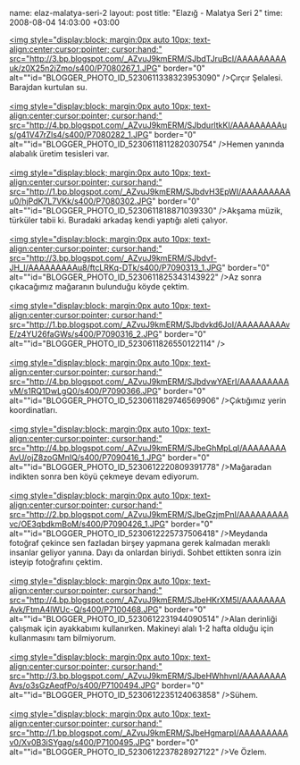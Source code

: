 name: elaz-malatya-seri-2
layout: post
title: "Elazığ - Malatya Seri 2"
time: 2008-08-04 14:03:00 +03:00

<a onblur="try {parent.deselectBloggerImageGracefully();} catch(e) {}" href="http://3.bp.blogspot.com/_AZvuJ9kmERM/SJbdTJruBcI/AAAAAAAAAuk/z0X25n2jZmo/s1600-h/P7080267_1.JPG"><img style="display:block; margin:0px auto 10px; text-align:center;cursor:pointer; cursor:hand;" src="http://3.bp.blogspot.com/_AZvuJ9kmERM/SJbdTJruBcI/AAAAAAAAAuk/z0X25n2jZmo/s400/P7080267_1.JPG" border="0" alt=""id="BLOGGER_PHOTO_ID_5230611338323953090" /></a>Çırçır Şelalesi. Barajdan kurtulan su.<br /><br /><a onblur="try {parent.deselectBloggerImageGracefully();} catch(e) {}" href="http://4.bp.blogspot.com/_AZvuJ9kmERM/SJbdurltkKI/AAAAAAAAAus/g41V47rZls4/s1600-h/P7080282_1.JPG"><img style="display:block; margin:0px auto 10px; text-align:center;cursor:pointer; cursor:hand;" src="http://4.bp.blogspot.com/_AZvuJ9kmERM/SJbdurltkKI/AAAAAAAAAus/g41V47rZls4/s400/P7080282_1.JPG" border="0" alt=""id="BLOGGER_PHOTO_ID_5230611811282030754" /></a>Hemen yanında alabalık üretim tesisleri var.<br /><br /><a onblur="try {parent.deselectBloggerImageGracefully();} catch(e) {}" href="http://1.bp.blogspot.com/_AZvuJ9kmERM/SJbdvH3EpWI/AAAAAAAAAu0/hjPdK7L7VKk/s1600-h/P7080302.JPG"><img style="display:block; margin:0px auto 10px; text-align:center;cursor:pointer; cursor:hand;" src="http://1.bp.blogspot.com/_AZvuJ9kmERM/SJbdvH3EpWI/AAAAAAAAAu0/hjPdK7L7VKk/s400/P7080302.JPG" border="0" alt=""id="BLOGGER_PHOTO_ID_5230611818871039330" /></a>Akşama müzik, türküler tabii ki. Buradaki arkadaş kendi yaptığı aleti çalıyor.<br /><br /><a onblur="try {parent.deselectBloggerImageGracefully();} catch(e) {}" href="http://3.bp.blogspot.com/_AZvuJ9kmERM/SJbdvf-JH_I/AAAAAAAAAu8/ftcLRKq-DTk/s1600-h/P7090313_1.JPG"><img style="display:block; margin:0px auto 10px; text-align:center;cursor:pointer; cursor:hand;" src="http://3.bp.blogspot.com/_AZvuJ9kmERM/SJbdvf-JH_I/AAAAAAAAAu8/ftcLRKq-DTk/s400/P7090313_1.JPG" border="0" alt=""id="BLOGGER_PHOTO_ID_5230611825343143922" /></a>Az sonra çıkacağımız mağaranın bulunduğu köyde çektim.<br /><br /><a onblur="try {parent.deselectBloggerImageGracefully();} catch(e) {}" href="http://1.bp.blogspot.com/_AZvuJ9kmERM/SJbdvkd6JoI/AAAAAAAAAvE/z4YU26faGWs/s1600-h/P7090316_2.JPG"><img style="display:block; margin:0px auto 10px; text-align:center;cursor:pointer; cursor:hand;" src="http://1.bp.blogspot.com/_AZvuJ9kmERM/SJbdvkd6JoI/AAAAAAAAAvE/z4YU26faGWs/s400/P7090316_2.JPG" border="0" alt=""id="BLOGGER_PHOTO_ID_5230611826550122114" /></a><br /><br /><a onblur="try {parent.deselectBloggerImageGracefully();} catch(e) {}" href="http://4.bp.blogspot.com/_AZvuJ9kmERM/SJbdvwYAErI/AAAAAAAAAvM/s1RQ1DwLgQ0/s1600-h/P7090366.JPG"><img style="display:block; margin:0px auto 10px; text-align:center;cursor:pointer; cursor:hand;" src="http://4.bp.blogspot.com/_AZvuJ9kmERM/SJbdvwYAErI/AAAAAAAAAvM/s1RQ1DwLgQ0/s400/P7090366.JPG" border="0" alt=""id="BLOGGER_PHOTO_ID_5230611829746569906" /></a>Çıktığımız yerin koordinatları.<br /><br /><a onblur="try {parent.deselectBloggerImageGracefully();} catch(e) {}" href="http://4.bp.blogspot.com/_AZvuJ9kmERM/SJbeGhMpLqI/AAAAAAAAAvU/ojZ8zoGMnIQ/s1600-h/P7090416_1.JPG"><img style="display:block; margin:0px auto 10px; text-align:center;cursor:pointer; cursor:hand;" src="http://4.bp.blogspot.com/_AZvuJ9kmERM/SJbeGhMpLqI/AAAAAAAAAvU/ojZ8zoGMnIQ/s400/P7090416_1.JPG" border="0" alt=""id="BLOGGER_PHOTO_ID_5230612220809391778" /></a>Mağaradan indikten sonra ben köyü çekmeye devam ediyorum.<br /><br /><a onblur="try {parent.deselectBloggerImageGracefully();} catch(e) {}" href="http://2.bp.blogspot.com/_AZvuJ9kmERM/SJbeGzjmPnI/AAAAAAAAAvc/OE3qbdkmBoM/s1600-h/P7090426_1.JPG"><img style="display:block; margin:0px auto 10px; text-align:center;cursor:pointer; cursor:hand;" src="http://2.bp.blogspot.com/_AZvuJ9kmERM/SJbeGzjmPnI/AAAAAAAAAvc/OE3qbdkmBoM/s400/P7090426_1.JPG" border="0" alt=""id="BLOGGER_PHOTO_ID_5230612225737506418" /></a>Meydanda fotoğraf çekince sen fazladan birşey yapmana gerek kalmadan meraklı insanlar geliyor yanına. Dayı da onlardan biriydi. Sohbet ettikten sonra izin isteyip fotoğrafını çektim.<br /><br /><a onblur="try {parent.deselectBloggerImageGracefully();} catch(e) {}" href="http://4.bp.blogspot.com/_AZvuJ9kmERM/SJbeHKrXM5I/AAAAAAAAAvk/FtmA4lWUc-Q/s1600-h/P7100468.JPG"><img style="display:block; margin:0px auto 10px; text-align:center;cursor:pointer; cursor:hand;" src="http://4.bp.blogspot.com/_AZvuJ9kmERM/SJbeHKrXM5I/AAAAAAAAAvk/FtmA4lWUc-Q/s400/P7100468.JPG" border="0" alt=""id="BLOGGER_PHOTO_ID_5230612231944090514" /></a>Alan derinliği çalışmak için ayakkabımı kullanırken. Makineyi alalı 1-2 hafta olduğu için kullanmasını tam bilmiyorum.<br /><br /><a onblur="try {parent.deselectBloggerImageGracefully();} catch(e) {}" href="http://3.bp.blogspot.com/_AZvuJ9kmERM/SJbeHWhhvnI/AAAAAAAAAvs/o3sGzAeqfPo/s1600-h/P7100494.JPG"><img style="display:block; margin:0px auto 10px; text-align:center;cursor:pointer; cursor:hand;" src="http://3.bp.blogspot.com/_AZvuJ9kmERM/SJbeHWhhvnI/AAAAAAAAAvs/o3sGzAeqfPo/s400/P7100494.JPG" border="0" alt=""id="BLOGGER_PHOTO_ID_5230612235124063858" /></a>Sühem.<br /><br /><a onblur="try {parent.deselectBloggerImageGracefully();} catch(e) {}" href="http://1.bp.blogspot.com/_AZvuJ9kmERM/SJbeHgmarpI/AAAAAAAAAv0/Xv0B3iSYgag/s1600-h/P7100495.JPG"><img style="display:block; margin:0px auto 10px; text-align:center;cursor:pointer; cursor:hand;" src="http://1.bp.blogspot.com/_AZvuJ9kmERM/SJbeHgmarpI/AAAAAAAAAv0/Xv0B3iSYgag/s400/P7100495.JPG" border="0" alt=""id="BLOGGER_PHOTO_ID_5230612237828927122" /></a>Ve Özlem.
